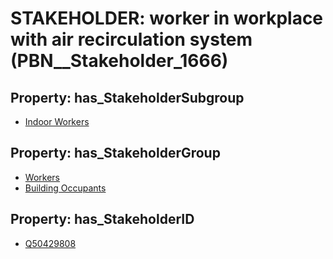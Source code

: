 # STAKEHOLDER: __worker in workplace with air recirculation system__ (PBN__Stakeholder_1666)

## Property: has_StakeholderSubgroup

* [Indoor Workers](PBN__StakeholderSubgroup_24)

## Property: has_StakeholderGroup

* [Workers](PBN__StakeholderGroup_2)
* [Building Occupants](PBN__StakeholderGroup_11)

## Property: has_StakeholderID

* [Q50429808](Q50429808)

